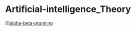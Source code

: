 # Artificial-intelligence_Theory

[!][alpha-beta-prunning](https://drive.google.com/file/d/1rjcbqTk0BlidDBo3k9DL6aOjXeNAEOTU/view?usp=sharing)
